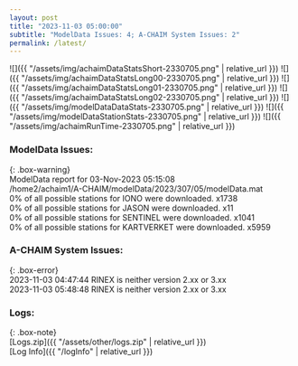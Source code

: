 ```yaml
---
layout: post
title: "2023-11-03 05:00:00"
subtitle: "ModelData Issues: 4; A-CHAIM System Issues: 2"
permalink: /latest/
---
```


![]({{ "/assets/img/achaimDataStatsShort-2330705.png" | relative_url }})
![]({{ "/assets/img/achaimDataStatsLong00-2330705.png" | relative_url }})
![]({{ "/assets/img/achaimDataStatsLong01-2330705.png" | relative_url }})
![]({{ "/assets/img/achaimDataStatsLong02-2330705.png" | relative_url }})
![]({{ "/assets/img/modelDataDataStats-2330705.png" | relative_url }})
![]({{ "/assets/img/modelDataStationStats-2330705.png" | relative_url }})
![]({{ "/assets/img/achaimRunTime-2330705.png" | relative_url }})


### ModelData Issues:  
  
{: .box-warning}  
 ModelData report for 03-Nov-2023 05:15:08   
 /home2/achaim1/A-CHAIM/modelData/2023/307/05/modelData.mat   
 0% of all possible stations for IONO were downloaded. x1738   
 0% of all possible stations for JASON were downloaded. x11   
 0% of all possible stations for SENTINEL were downloaded. x1041   
 0% of all possible stations for KARTVERKET were downloaded. x5959   
  
### A-CHAIM System Issues:  
  
{: .box-error}  
2023-11-03 04:47:44 RINEX is neither version 2.xx or 3.xx  
2023-11-03 05:48:48 RINEX is neither version 2.xx or 3.xx  

### Logs:  
  
{: .box-note}  
[Logs.zip]({{ "/assets/other/logs.zip" | relative_url }})  
[Log Info]({{ "/logInfo" | relative_url }})  
